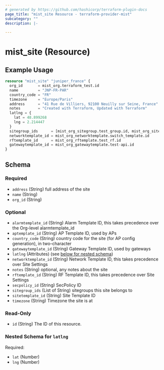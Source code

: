 ```yaml
---
# generated by https://github.com/hashicorp/terraform-plugin-docs
page_title: "mist_site Resource - terraform-provider-mist"
subcategory: ""
description: |-
  
---
```


# mist_site (Resource)



## Example Usage

```terraform
resource "mist_site" "juniper_france" {
  org_id       = mist_org.terraform_test.id
  name         = "JNP-FR-PAR"
  country_code = "FR"
  timezone     = "Europe/Paris"
  address      = "41 Rue de Villiers, 92100 Neuilly sur Seine, France"
  notes        = "Created with Terraform, Updated with Terraform"
  latlng = {
    lat = 48.899268
    lng = 2.214447
  }
  sitegroup_ids      = [mist_org_sitegroup.test_group.id, mist_org_sitegroup.test_group2.id]
  networktemplate_id = mist_org_networktemplate.switch_template.id
  rftemplate_id      = mist_org_rftemplate.test_rf.id
  gatewaytemplate_id = mist_org_gatewaytemplate.test-api.id
}
```

<!-- schema generated by tfplugindocs -->
## Schema

### Required

- `address` (String) full address of the site
- `name` (String)
- `org_id` (String)

### Optional

- `alarmtemplate_id` (String) Alarm Template ID, this takes precedence over the Org-level alarmtemplate_id
- `aptemplate_id` (String) AP Template ID, used by APs
- `country_code` (String) country code for the site (for AP config generation), in two-character
- `gatewaytemplate_id` (String) Gateway Template ID, used by gateways
- `latlng` (Attributes) (see [below for nested schema](#nestedatt--latlng))
- `networktemplate_id` (String) Network Template ID, this takes precedence over Site Settings
- `notes` (String) optional, any notes about the site
- `rftemplate_id` (String) RF Template ID, this takes precedence over Site Settings
- `secpolicy_id` (String) SecPolicy ID
- `sitegroup_ids` (List of String) sitegroups this site belongs to
- `sitetemplate_id` (String) Site Template ID
- `timezone` (String) Timezone the site is at

### Read-Only

- `id` (String) The ID of this resource.

<a id="nestedatt--latlng"></a>
### Nested Schema for `latlng`

Required:

- `lat` (Number)
- `lng` (Number)

